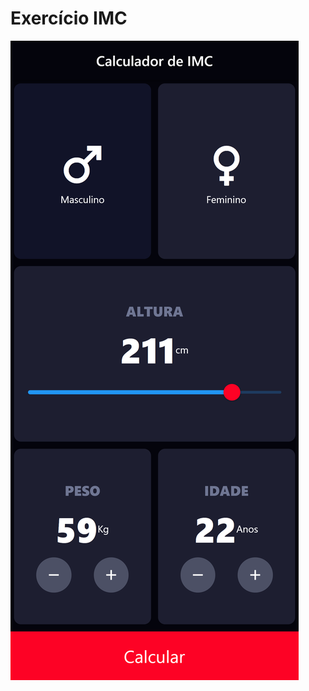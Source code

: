 # Exercício IMC
<img src="images/print-01.png">
<!--<img src="images/print-02.png" width=250 height=480>-->
